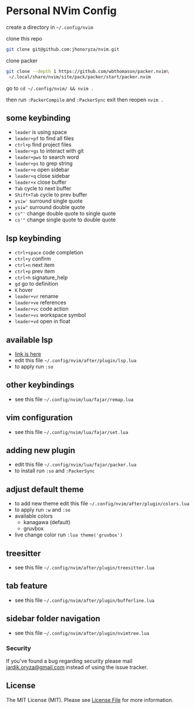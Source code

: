 # Personal NVim Config

create a directory in `~/.config/nvim`

clone this repo

```bash
git clone git@github.com:jhonoryza/nvim.git
```

clone packer

```bash
git clone --depth 1 https://github.com/wbthomason/packer.nvim\
 ~/.local/share/nvim/site/pack/packer/start/packer.nvim
```

go to `cd ~/.config/nvim/ && nvim .`

then run `:PackerCompile` and `:PackerSync` exit then reopen `nvim .`

## some keybinding

- `leader` is using space
- `leader+pf` to find all files
- `ctrl+p` find project files
- `leader+gs` to interact with git
- `leader+pws` to search word
- `leader+ps` to grep string
- `leader+e` open sidebar
- `leader+q` close sidebar
- `leader+x` close buffer
- `Tab` cycle to next buffer
- `Shift+Tab` cycle to prev buffer
- `ysiw'` surround single quote
- `ysiw"` surround double quote
- `cs"'` change double quote to single quote
- `cs'"` change single quote to double quote

## lsp keybinding

- `ctrl+space` code completion
- `ctrl+y` confirm
- `ctrl+n` next item
- `ctrl+p` prev item
- `ctrl+h` signature_help
- `gd` go to definition
- `K` hover
- `leader+vr` rename
- `leader+ve` references
- `leader+vc` code action 
- `leader+vs` workspace symbol
- `leader+vd` open in float

## available lsp

- [link is here](https://github.com/williamboman/mason-lspconfig.nvim?tab=readme-ov-file#available-lsp-servers)
- edit this file `~/.config/nvim/after/plugin/lsp.lua`
- to apply run `:so`

## other keybindings

- see this file `~/.config/nvim/lua/fajar/remap.lua`

## vim configuration

- see this file `~/.config/nvim/lua/fajar/set.lua`

## adding new plugin

- edit this file `~/.config/nvim/lua/fajar/packer.lua`
- to install run `:so` and `:PackerSync`

## adjust default theme

- to add new theme edit this file `~/.config/nvim/after/plugin/colors.lua`
- to apply run `:w` and `:so`
- available colors
  - kanagawa (default)
  - gruvbox
- live change color run `:lua theme('gruvbox')`

## treesitter

- see this file `~/.config/nvim/after/plugin/treesitter.lua`

## tab feature

- see this file `~/.config/nvim/after/plugin/bufferline.lua`

## sidebar folder navigation

- see this file `~/.config/nvim/after/plugin/nvimtree.lua`

### Security

If you've found a bug regarding security please mail [jardik.oryza@gmail.com](mailto:jardik.oryza@gmail.com) instead of
using the issue tracker.

## License

The MIT License (MIT). Please see [License File](LICENSE.md) for more information.
